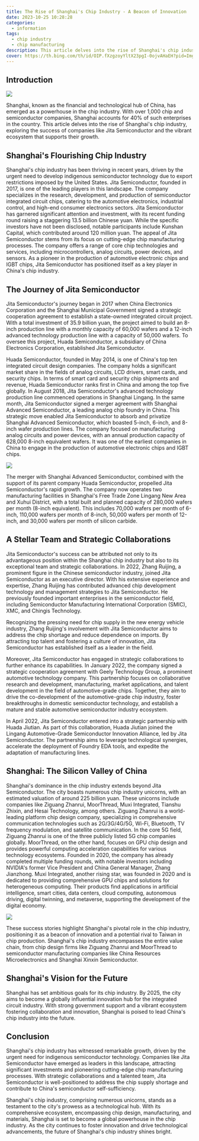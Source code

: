 ```yaml
---
title: The Rise of Shanghai's Chip Industry - A Beacon of Innovation
date: 2023-10-25 10:28:28
categories:
  - information
tags:
  - chip industry
  - chip manufacturing
description: This article delves into the rise of Shanghai's chip industry, exploring the success of companies like Jita Semiconductor and the vibrant ecosystem that supports their growth.
cover: https://th.bing.com/th/id/OIP.fXzgzoyYltX23pgI-0ojvAHaEH?pid=ImgDet&rs=1
---
```


## Introduction

![](https://cdn.jsdelivr.net/gh/PirlosM/image@main/20231025160347.png)

Shanghai, known as the financial and technological hub of China, has emerged as a powerhouse in the chip industry. With over 1,000 chip and semiconductor companies, Shanghai accounts for 40% of such enterprises in the country. This article delves into the rise of Shanghai's chip industry, exploring the success of companies like Jita Semiconductor and the vibrant ecosystem that supports their growth.

## Shanghai's Flourishing Chip Industry

Shanghai's chip industry has been thriving in recent years, driven by the urgent need to develop indigenous semiconductor technology due to export restrictions imposed by the United States. Jita Semiconductor, founded in 2017, is one of the leading players in this landscape. The company specializes in the research, development, and production of semiconductor integrated circuit chips, catering to the automotive electronics, industrial control, and high-end consumer electronics sectors.
Jita Semiconductor has garnered significant attention and investment, with its recent funding round raising a staggering 13.5 billion Chinese yuan. While the specific investors have not been disclosed, notable participants include Kunshan Capital, which contributed around 120 million yuan.
The appeal of Jita Semiconductor stems from its focus on cutting-edge chip manufacturing processes. The company offers a range of core chip technologies and services, including microcontrollers, analog circuits, power devices, and sensors. As a pioneer in the production of automotive electronic chips and IGBT chips, Jita Semiconductor has positioned itself as a key player in China's chip industry.

## The Journey of Jita Semiconductor

Jita Semiconductor's journey began in 2017 when China Electronics Corporation and the Shanghai Municipal Government signed a strategic cooperation agreement to establish a state-owned integrated circuit project. With a total investment of 35.9 billion yuan, the project aimed to build an 8-inch production line with a monthly capacity of 60,000 wafers and a 12-inch advanced technology production line with a capacity of 50,000 wafers. To oversee this project, Huada Semiconductor, a subsidiary of China Electronics Corporation, established Jita Semiconductor.

Huada Semiconductor, founded in May 2014, is one of China's top ten integrated circuit design companies. The company holds a significant market share in the fields of analog circuits, LCD drivers, smart cards, and security chips. In terms of smart card and security chip shipments and revenue, Huada Semiconductor ranks first in China and among the top five globally.
In August 2018, Jita Semiconductor's advanced technology production line commenced operations in Shanghai Lingang. In the same month, Jita Semiconductor signed a merger agreement with Shanghai Advanced Semiconductor, a leading analog chip foundry in China. This strategic move enabled Jita Semiconductor to absorb and privatize Shanghai Advanced Semiconductor, which boasted 5-inch, 6-inch, and 8-inch wafer production lines. The company focused on manufacturing analog circuits and power devices, with an annual production capacity of 628,000 8-inch equivalent wafers. It was one of the earliest companies in China to engage in the production of automotive electronic chips and IGBT chips.

![](https://cdn.jsdelivr.net/gh/PirlosM/image@main/20231025160632.png)

The merger with Shanghai Advanced Semiconductor, combined with the support of its parent company Huada Semiconductor, propelled Jita Semiconductor's rapid growth. The company now operates two manufacturing facilities in Shanghai's Free Trade Zone Lingang New Area and Xuhui District, with a total built and planned capacity of 280,000 wafers per month (8-inch equivalent). This includes 70,000 wafers per month of 6-inch, 110,000 wafers per month of 8-inch, 50,000 wafers per month of 12-inch, and 30,000 wafers per month of silicon carbide.

## A Stellar Team and Strategic Collaborations

Jita Semiconductor's success can be attributed not only to its advantageous position within the Shanghai chip industry but also to its exceptional team and strategic collaborations. In 2022, Zhang Ruijing, a prominent figure in the Chinese semiconductor industry, joined Jita Semiconductor as an executive director. With his extensive experience and expertise, Zhang Ruijing has contributed advanced chip development technology and management strategies to Jita Semiconductor. He previously founded important enterprises in the semiconductor field, including Semiconductor Manufacturing International Corporation (SMIC), XMC, and Chingis Technology.

Recognizing the pressing need for chip supply in the new energy vehicle industry, Zhang Ruijing's involvement with Jita Semiconductor aims to address the chip shortage and reduce dependence on imports. By attracting top talent and fostering a culture of innovation, Jita Semiconductor has established itself as a leader in the field.

Moreover, Jita Semiconductor has engaged in strategic collaborations to further enhance its capabilities. In January 2022, the company signed a strategic cooperation agreement with Geely Technology Group, a prominent automotive technology company. This partnership focuses on collaborative research and development, manufacturing, market applications, and talent development in the field of automotive-grade chips. Together, they aim to drive the co-development of the automotive-grade chip industry, foster breakthroughs in domestic semiconductor technology, and establish a mature and stable automotive semiconductor industry ecosystem.

In April 2022, Jita Semiconductor entered into a strategic partnership with Huada Jiutian. As part of this collaboration, Huada Jiutian joined the Lingang Automotive-Grade Semiconductor Innovation Alliance, led by Jita Semiconductor. The partnership aims to leverage technological synergies, accelerate the deployment of Foundry EDA tools, and expedite the adaptation of manufacturing lines.

## Shanghai: The Silicon Valley of China

Shanghai's dominance in the chip industry extends beyond Jita Semiconductor. The city boasts numerous chip industry unicorns, with an estimated valuation of around 225 billion yuan. These unicorns include companies like Ziguang Zhanrui, MoorThread, Muxi Integrated, Tianshu Zhixin, and Hesai Technology, among others.
Ziguang Zhanrui is a world-leading platform chip design company, specializing in comprehensive communication technologies such as 2G/3G/4G/5G, Wi-Fi, Bluetooth, TV frequency modulation, and satellite communication. In the core 5G field, Ziguang Zhanrui is one of the three publicly listed 5G chip companies globally.
MoorThread, on the other hand, focuses on GPU chip design and provides powerful computing acceleration capabilities for various technology ecosystems. Founded in 2020, the company has already completed multiple funding rounds, with notable investors including NVIDIA's former Vice President and China General Manager, Zhang Jianzhong.
Muxi Integrated, another rising star, was founded in 2020 and is dedicated to providing comprehensive GPU chips and solutions for heterogeneous computing. Their products find applications in artificial intelligence, smart cities, data centers, cloud computing, autonomous driving, digital twinning, and metaverse, supporting the development of the digital economy.

![](https://cdn.jsdelivr.net/gh/PirlosM/image@main/20231025160539.png)

These success stories highlight Shanghai's pivotal role in the chip industry, positioning it as a beacon of innovation and a potential rival to Taiwan in chip production. Shanghai's chip industry encompasses the entire value chain, from chip design firms like Ziguang Zhanrui and MoorThread to semiconductor manufacturing companies like China Resources Microelectronics and Shanghai Xinxin Semiconductor.

## Shanghai's Vision for the Future

Shanghai has set ambitious goals for its chip industry. By 2025, the city aims to become a globally influential innovation hub for the integrated circuit industry. With strong government support and a vibrant ecosystem fostering collaboration and innovation, Shanghai is poised to lead China's chip industry into the future.

## Conclusion

Shanghai's chip industry has witnessed remarkable growth, driven by the urgent need for indigenous semiconductor technology. Companies like Jita Semiconductor have emerged as leaders in this landscape, attracting significant investments and pioneering cutting-edge chip manufacturing processes. With strategic collaborations and a talented team, Jita Semiconductor is well-positioned to address the chip supply shortage and contribute to China's semiconductor self-sufficiency.

Shanghai's chip industry, comprising numerous unicorns, stands as a testament to the city's prowess as a technological hub. With its comprehensive ecosystem, encompassing chip design, manufacturing, and materials, Shanghai is set to become a global powerhouse in the chip industry. As the city continues to foster innovation and drive technological advancements, the future of Shanghai's chip industry shines bright.